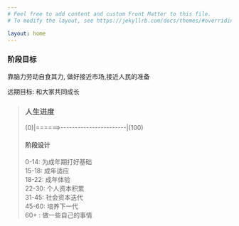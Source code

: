 ```yaml
---
# Feel free to add content and custom Front Matter to this file.
# To modify the layout, see https://jekyllrb.com/docs/themes/#overriding-theme-defaults

layout: home
---
```

### 阶段目标
靠脑力劳动自食其力, 做好接近市场,接近人民的准备

远期目标: 和大家共同成长
> ### 人生进度
> (0)|======>-----------------------|(100)  
> #### 阶段设计
> 0-14: 为成年期打好基础  
> 15-18: 成年适应  
> 18-22: 成年体验  
> 22-30: 个人资本积累  
> 31-45: 社会资本迭代  
> 45-60: 培养下一代  
> 60+  : 做一些自己的事情  
